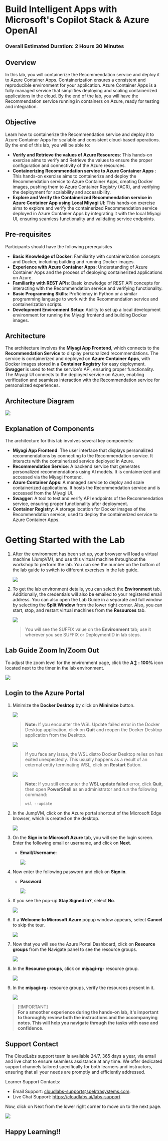 # Build Intelligent Apps with Microsoft's Copilot Stack & Azure OpenAI

### Overall Estimated Duration: 2 Hours 30 Minutes

## Overview

In this lab, you will containerize the Recommendation service and deploy it to Azure Container Apps. Containerization ensures a consistent and reproducible environment for your application. Azure Container Apps is a fully managed service that simplifies deploying and scaling containerized applications in the cloud. By the end of the lab, you will have the Recommendation service running in containers on Azure, ready for testing and integration.

## Objective

Learn how to containerize the Recommendation service and deploy it to Azure Container Apps for scalable and consistent cloud-based operations. By the end of this lab, you will be able to:

- **Verify and Retrieve the values of Azure Resources**: This hands-on exercise aims to verify and Retrieve the values to ensure the proper configuration and connectivity of the Azure resources.
- **Containerizing Recommendation service to Azure Container Apps** : This hands-on exercise aims to containerize and deploy the Recommendation service to Azure Container Apps, creating Docker images, pushing them to Azure Container Registry (ACR), and verifying the deployment for scalability and accessibility. 
- **Explore and Verify the Containerized Recommendation service in Azure Container App using Local Miyagi UI**: This hands-on exercise aims to explore and verify the containerized Recommendation service deployed in Azure Container Apps by integrating it with the local Miyagi UI, ensuring seamless functionality and validating service endpoints.
  
## Pre-requisites

Participants should have the following prerequisites

- **Basic Knowledge of Docker**: Familiarity with containerization concepts and Docker, including building and running Docker images.
- **Experience with Azure Container Apps**: Understanding of Azure Container Apps and the process of deploying containerized applications on Azure.
- **Familiarity with REST APIs**: Basic knowledge of REST API concepts for interacting with the Recommendation service and verifying functionality.
- **Basic Programming Skills**: Proficiency in Python or a similar programming language to work with the Recommendation service and containerization scripts.
- **Development Environment Setup**: Ability to set up a local development environment for running the Miyagi frontend and building Docker images.

## Architecture

The architecture involves the **Miyagi App Frontend**, which connects to the **Recommendation Service** to display personalized recommendations. The service is containerized and deployed on **Azure Container Apps**, with Docker images stored in a **Container Registry** for easy deployment. **Swagger** is used to test the service's API, ensuring proper functionality. The Miyagi UI connects to the deployed service on Azure, enabling verification and seamless interaction with the Recommendation service for personalized experiences.

## Architecture Diagram

   ![](../docs/labs/02-build-your-own-copilot/Media/n27.PNG)

## Explanation of Components

The architecture for this lab involves several key components:

- **Miyagi App Frontend**: The user interface that displays personalized recommendations by connecting to the Recommendation service. It interacts with the containerized service deployed in Azure.
- **Recommendation Service**: A backend service that generates personalized recommendations using AI models. It is containerized and accessed via the Miyagi frontend.
- **Azure Container Apps**: A managed service to deploy and scale containerized applications. It hosts the Recommendation service and is accessed from the Miyagi UI.
- **Swagger**: A tool to test and verify API endpoints of the Recommendation service, ensuring proper functionality after deployment.
- **Container Registry**: A storage location for Docker images of the Recommendation service, used to deploy the containerized service to Azure Container Apps.

# Getting Started with the Lab

1. After the environment has been set up, your browser will load a virtual machine (JumpVM), and use this virtual machine throughout the workshop to perform the lab. You can see the number on the bottom of the lab guide to switch to different exercises in the lab guide.

   ![](../docs/labs/02-build-your-own-copilot/Media/ggg-0-1.png)
 
1. To get the lab environment details, you can select the **Environment** tab. Additionally, the credentials will also be emailed to your registered email address. You can also open the Lab Guide in a separate and full window by selecting the **Split Window** from the lower right corner. Also, you can start, stop, and restart virtual machines from the **Resources** tab.

    ![](../docs/labs/02-build-your-own-copilot/Media/gettingstartedpagenew2-v2.png)
   
   > You will see the SUFFIX value on the **Environment** tab; use it wherever you see SUFFIX or DeploymentID in lab steps.

## Lab Guide Zoom In/Zoom Out
 
To adjust the zoom level for the environment page, click the **A↕ : 100%** icon located next to the timer in the lab environment.

![](../docs/labs/02-build-your-own-copilot/Media/gg-0-2.png)
 
## Login to the Azure Portal

1. Minimize the **Docker Desktop** by click on **Minimize** button.

   ![](../docs/labs/02-build-your-own-copilot/Media/miyagi-image1.png)

   >**Note:** If you encounter the WSL Update failed error in the Docker Desktop application, click on **Quit** and reopen the Docker Desktop application from the Desktop.
   
      ![](../docs/labs/02-build-your-own-copilot/Media/err.png)
  
    >If you face any issue, the WSL distro Docker Desktop relies on has exited unexpectedly. This usually happens as a result of an external entity terminating WSL, click on **Restart** Button.
  
     ![](../docs/labs/02-build-your-own-copilot/Media/docker-error.png)

   >**Note:** If you still encounter the **WSL update failed** error, click **Quit**, then open **PowerShell** as an administrator and run the following command:
   >
   > ```powershell
   > wsl --update
   > ```

1. In the JumpVM, click on the Azure portal shortcut of the Microsoft Edge browser, which is created on the desktop.

   ![](../docs/labs/02-build-your-own-copilot/Media/gettingstartpage3.png)

1. On the **Sign in to Microsoft Azure** tab, you will see the login screen. Enter the following email or username, and click on **Next**. 

   * **Email/Username**: **<inject key="AzureAdUserEmail"></inject>**

     ![](../docs/labs/02-build-your-own-copilot/Media/miyagi-image2.png)
     
1. Now enter the following password and click on **Sign in**.
   
   * **Password**: **<inject key="AzureAdUserPassword"></inject>**

     ![](../docs/labs/02-build-your-own-copilot/Media/miyagi-image3.png)
   
1. If you see the pop-up **Stay Signed in?**, select **No**.

   ![](../docs/labs/02-build-your-own-copilot/Media/miyagi-image4.png)

1. If a **Welcome to Microsoft Azure** popup window appears, select **Cancel** to skip the tour.

    ![](../docs/labs/02-build-your-own-copilot/Media/miyagi-image5.png)
   
1. Now that you will see the Azure Portal Dashboard, click on **Resource groups** from the Navigate panel to see the resource groups.

   ![](../docs/labs/02-build-your-own-copilot/Media/miyagi-image6.png)

1. In the **Resource groups**, click on **miyagi-rg-<inject key="DeploymentID" enableCopy="false"/>** resource group.

   ![](../docs/labs/02-build-your-own-copilot/Media/miyagi-image7.png)

1. In the **miyagi-rg-<inject key="DeploymentID" enableCopy="false"/>** resource groups, verify the resources present in it.

   ![](../docs/labs/02-build-your-own-copilot/Media/miyagi-image8.png)

 > [!IMPORTANT]<br>
 > **For a smoother experience during the hands-on lab, it's important to thoroughly review both the instructions and the accompanying notes. This will help you navigate through the tasks with ease and confidence.**

## Support Contact

The CloudLabs support team is available 24/7, 365 days a year, via email and live chat to ensure seamless assistance at any time. We offer dedicated support channels tailored specifically for both learners and instructors, ensuring that all your needs are promptly and efficiently addressed.

Learner Support Contacts:

- Email Support: cloudlabs-support@spektrasystems.com.
- Live Chat Support: https://cloudlabs.ai/labs-support

Now, click on Next from the lower right corner to move on to the next page.

![](../docs/labs/02-build-your-own-copilot/Media/n8.png)

## Happy Learning!!
